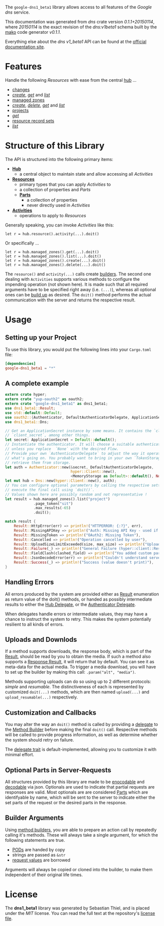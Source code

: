 <!---
DO NOT EDIT !
This file was generated automatically from 'src/mako/README.md.mako'
DO NOT EDIT !
-->
The `google-dns1_beta1` library allows access to all features of the *Google dns* service.

This documentation was generated from *dns* crate version *0.1.1+20150114*, where *20150114* is the exact revision of the *dns:v1beta1* schema built by the [mako](http://www.makotemplates.org/) code generator *v0.1.1*.

Everything else about the *dns* *v1_beta1* API can be found at the
[official documentation site](https://developers.google.com/cloud-dns).
# Features

Handle the following *Resources* with ease from the central [hub](http://byron.github.io/google-apis-rs/google-dns1_beta1/struct.Dns.html) ... 

* [changes](http://byron.github.io/google-apis-rs/google-dns1_beta1/struct.Change.html)
 * [*create*](http://byron.github.io/google-apis-rs/google-dns1_beta1/struct.ChangeCreateCall.html), [*get*](http://byron.github.io/google-apis-rs/google-dns1_beta1/struct.ChangeGetCall.html) and [*list*](http://byron.github.io/google-apis-rs/google-dns1_beta1/struct.ChangeListCall.html)
* [managed zones](http://byron.github.io/google-apis-rs/google-dns1_beta1/struct.ManagedZone.html)
 * [*create*](http://byron.github.io/google-apis-rs/google-dns1_beta1/struct.ManagedZoneCreateCall.html), [*delete*](http://byron.github.io/google-apis-rs/google-dns1_beta1/struct.ManagedZoneDeleteCall.html), [*get*](http://byron.github.io/google-apis-rs/google-dns1_beta1/struct.ManagedZoneGetCall.html) and [*list*](http://byron.github.io/google-apis-rs/google-dns1_beta1/struct.ManagedZoneListCall.html)
* [projects](http://byron.github.io/google-apis-rs/google-dns1_beta1/struct.Project.html)
 * [*get*](http://byron.github.io/google-apis-rs/google-dns1_beta1/struct.ProjectGetCall.html)
* [resource record sets](http://byron.github.io/google-apis-rs/google-dns1_beta1/struct.ResourceRecordSet.html)
 * [*list*](http://byron.github.io/google-apis-rs/google-dns1_beta1/struct.ResourceRecordSetListCall.html)




# Structure of this Library

The API is structured into the following primary items:

* **[Hub](http://byron.github.io/google-apis-rs/google-dns1_beta1/struct.Dns.html)**
    * a central object to maintain state and allow accessing all *Activities*
* **[Resources](http://byron.github.io/google-apis-rs/google-dns1_beta1/trait.Resource.html)**
    * primary types that you can apply *Activities* to
    * a collection of properties and *Parts*
    * **[Parts](http://byron.github.io/google-apis-rs/google-dns1_beta1/trait.Part.html)**
        * a collection of properties
        * never directly used in *Activities*
* **[Activities](http://byron.github.io/google-apis-rs/google-dns1_beta1/trait.CallBuilder.html)**
    * operations to apply to *Resources*

Generally speaking, you can invoke *Activities* like this:

```Rust,ignore
let r = hub.resource().activity(...).doit()
```

Or specifically ...

```ignore
let r = hub.managed_zones().get(...).doit()
let r = hub.managed_zones().list(...).doit()
let r = hub.managed_zones().create(...).doit()
let r = hub.managed_zones().delete(...).doit()
```

The `resource()` and `activity(...)` calls create [builders][builder-pattern]. The second one dealing with `Activities` 
supports various methods to configure the impending operation (not shown here). It is made such that all required arguments have to be 
specified right away (i.e. `(...)`), whereas all optional ones can be [build up][builder-pattern] as desired.
The `doit()` method performs the actual communication with the server and returns the respective result.

# Usage

## Setting up your Project

To use this library, you would put the following lines into your `Cargo.toml` file:

```toml
[dependencies]
google-dns1_beta1 = "*"
```

## A complete example

```Rust
extern crate hyper;
extern crate "yup-oauth2" as oauth2;
extern crate "google-dns1_beta1" as dns1_beta1;
use dns1_beta1::Result;
use std::default::Default;
use oauth2::{Authenticator, DefaultAuthenticatorDelegate, ApplicationSecret, MemoryStorage};
use dns1_beta1::Dns;

// Get an ApplicationSecret instance by some means. It contains the `client_id` and 
// `client_secret`, among other things.
let secret: ApplicationSecret = Default::default();
// Instantiate the authenticator. It will choose a suitable authentication flow for you, 
// unless you replace  `None` with the desired Flow.
// Provide your own `AuthenticatorDelegate` to adjust the way it operates and get feedback about 
// what's going on. You probably want to bring in your own `TokenStorage` to persist tokens and
// retrieve them from storage.
let auth = Authenticator::new(&secret, DefaultAuthenticatorDelegate,
                              hyper::Client::new(),
                              <MemoryStorage as Default>::default(), None);
let mut hub = Dns::new(hyper::Client::new(), auth);
// You can configure optional parameters by calling the respective setters at will, and
// execute the final call using `doit()`.
// Values shown here are possibly random and not representative !
let result = hub.managed_zones().list("project")
             .page_token("sit")
             .max_results(-65)
             .doit();

match result {
    Result::HttpError(err) => println!("HTTPERROR: {:?}", err),
    Result::MissingAPIKey => println!("Auth: Missing API Key - used if there are no scopes"),
    Result::MissingToken => println!("OAuth2: Missing Token"),
    Result::Cancelled => println!("Operation cancelled by user"),
    Result::UploadSizeLimitExceeded(size, max_size) => println!("Upload size too big: {} of {}", size, max_size),
    Result::Failure(_) => println!("General Failure (hyper::client::Response doesn't print)"),
    Result::FieldClash(clashed_field) => println!("You added custom parameter which is part of builder: {:?}", clashed_field),
    Result::JsonDecodeError(err) => println!("Couldn't understand server reply - maybe API needs update: {:?}", err),
    Result::Success(_) => println!("Success (value doesn't print)"),
}

```
## Handling Errors

All errors produced by the system are provided either as [Result](http://byron.github.io/google-apis-rs/google-dns1_beta1/enum.Result.html) enumeration as return value of 
the doit() methods, or handed as possibly intermediate results to either the 
[Hub Delegate](http://byron.github.io/google-apis-rs/google-dns1_beta1/trait.Delegate.html), or the [Authenticator Delegate](http://byron.github.io/google-apis-rs/google-dns1_beta1/../yup-oauth2/trait.AuthenticatorDelegate.html).

When delegates handle errors or intermediate values, they may have a chance to instruct the system to retry. This 
makes the system potentially resilient to all kinds of errors.

## Uploads and Downlods
If a method supports downloads, the response body, which is part of the [Result](http://byron.github.io/google-apis-rs/google-dns1_beta1/enum.Result.html), should be
read by you to obtain the media.
If such a method also supports a [Response Result](http://byron.github.io/google-apis-rs/google-dns1_beta1/trait.ResponseResult.html), it will return that by default.
You can see it as meta-data for the actual media. To trigger a media download, you will have to set up the builder by making
this call: `.param("alt", "media")`.

Methods supporting uploads can do so using up to 2 different protocols: 
*simple* and *resumable*. The distinctiveness of each is represented by customized 
`doit(...)` methods, which are then named `upload(...)` and `upload_resumable(...)` respectively.

## Customization and Callbacks

You may alter the way an `doit()` method is called by providing a [delegate](http://byron.github.io/google-apis-rs/google-dns1_beta1/trait.Delegate.html) to the 
[Method Builder](http://byron.github.io/google-apis-rs/google-dns1_beta1/trait.CallBuilder.html) before making the final `doit()` call. 
Respective methods will be called to provide progress information, as well as determine whether the system should 
retry on failure.

The [delegate trait](http://byron.github.io/google-apis-rs/google-dns1_beta1/trait.Delegate.html) is default-implemented, allowing you to customize it with minimal effort.

## Optional Parts in Server-Requests

All structures provided by this library are made to be [enocodable](http://byron.github.io/google-apis-rs/google-dns1_beta1/trait.RequestValue.html) and 
[decodable](http://byron.github.io/google-apis-rs/google-dns1_beta1/trait.ResponseResult.html) via json. Optionals are used to indicate that partial requests are responses are valid.
Most optionals are are considered [Parts](http://byron.github.io/google-apis-rs/google-dns1_beta1/trait.Part.html) which are identifyable by name, which will be sent to 
the server to indicate either the set parts of the request or the desired parts in the response.

## Builder Arguments

Using [method builders](http://byron.github.io/google-apis-rs/google-dns1_beta1/trait.CallBuilder.html), you are able to prepare an action call by repeatedly calling it's methods.
These will always take a single argument, for which the following statements are true.

* [PODs][wiki-pod] are handed by copy
* strings are passed as `&str`
* [request values](http://byron.github.io/google-apis-rs/google-dns1_beta1/trait.RequestValue.html) are borrowed

Arguments will always be copied or cloned into the builder, to make them independent of their original life times.

[wiki-pod]: http://en.wikipedia.org/wiki/Plain_old_data_structure
[builder-pattern]: http://en.wikipedia.org/wiki/Builder_pattern
[google-go-api]: https://github.com/google/google-api-go-client

# License
The **dns1_beta1** library was generated by Sebastian Thiel, and is placed 
under the *MIT* license.
You can read the full text at the repository's [license file][repo-license].

[repo-license]: https://github.com/Byron/google-apis-rs/LICENSE.md
